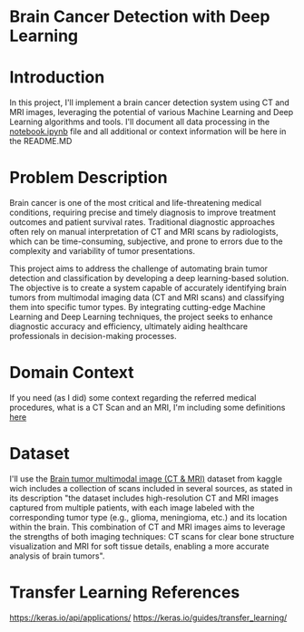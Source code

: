 # Brain Cancer Detection with Deep Learning

# Introduction

In this project, I'll implement a brain cancer detection system using CT and MRI images, leveraging the potential of various Machine Learning and Deep Learning algorithms and tools. I'll document all data processing in the [notebook.ipynb]() file and all additional or context information will be here in the README.MD

# Problem Description
Brain cancer is one of the most critical and life-threatening medical conditions, requiring precise and timely diagnosis to improve treatment outcomes and patient survival rates. Traditional diagnostic approaches often rely on manual interpretation of CT and MRI scans by radiologists, which can be time-consuming, subjective, and prone to errors due to the complexity and variability of tumor presentations.

This project aims to address the challenge of automating brain tumor detection and classification by developing a deep learning-based solution. The objective is to create a system capable of accurately identifying brain tumors from multimodal imaging data (CT and MRI scans) and classifying them into specific tumor types. By integrating cutting-edge Machine Learning and Deep Learning techniques, the project seeks to enhance diagnostic accuracy and efficiency, ultimately aiding healthcare professionals in decision-making processes.

# Domain Context
If you need (as I did) some context regarding the referred medical procedures, what is a CT Scan and an MRI, I'm including some definitions [here](https://github.com/Maxkaizo/mlzoomcamp_cp1/blob/main/references/Domain_Context.md)

# Dataset 
I'll use the [Brain tumor multimodal image (CT & MRI)](https://www.kaggle.com/datasets/murtozalikhon/brain-tumor-multimodal-image-ct-and-mri/code) dataset from kaggle wich includes a collection of scans included in several sources, as stated in its description "the dataset includes high-resolution CT and MRI images captured from multiple patients, with each image labeled with the corresponding tumor type (e.g., glioma, meningioma, etc.) and its location within the brain. This combination of CT and MRI images aims to leverage the strengths of both imaging techniques: CT scans for clear bone structure visualization and MRI for soft tissue details, enabling a more accurate analysis of brain tumors".

# Transfer Learning References

https://keras.io/api/applications/
https://keras.io/guides/transfer_learning/




